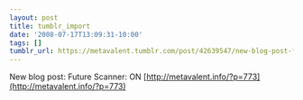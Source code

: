 ```yaml
---
layout: post
title: tumblr_import
date: '2008-07-17T13:09:31-10:00'
tags: []
tumblr_url: https://metavalent.tumblr.com/post/42639547/new-blog-post-future-scanner-on
---
```

New blog post: Future Scanner: ON [http://metavalent.info/?p=773](http://metavalent.info/?p=773)

